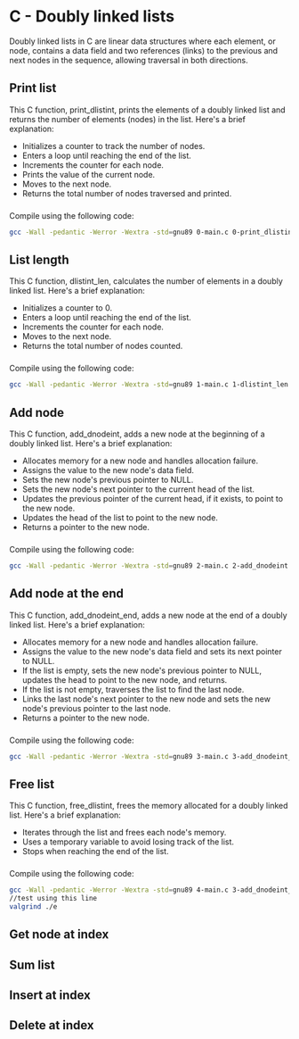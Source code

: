 # C - Doubly linked lists
Doubly linked lists in C are linear data structures where each element, or node, contains a data field and two references (links) to the previous and next nodes in the sequence, allowing traversal in both directions.
## Print list
This C function, print\_dlistint, prints the elements of a doubly linked list and returns the number of elements (nodes) in the list. Here's a brief explanation:
- Initializes a counter to track the number of nodes.
- Enters a loop until reaching the end of the list.
- Increments the counter for each node.
- Prints the value of the current node.
- Moves to the next node.
- Returns the total number of nodes traversed and printed.
###
Compile using the following code:
```sh
gcc -Wall -pedantic -Werror -Wextra -std=gnu89 0-main.c 0-print_dlistint.c -o a
```
## List length
This C function, dlistint\_len, calculates the number of elements in a doubly linked list. Here's a brief explanation:
- Initializes a counter to 0.
- Enters a loop until reaching the end of the list.
- Increments the counter for each node.
- Moves to the next node.
- Returns the total number of nodes counted.
###
Compile using the following code:
```sh
gcc -Wall -pedantic -Werror -Wextra -std=gnu89 1-main.c 1-dlistint_len.c -o b
```
## Add node

This C function, add\_dnodeint, adds a new node at the beginning of a doubly linked list. Here's a brief explanation:
- Allocates memory for a new node and handles allocation failure.
- Assigns the value to the new node's data field.
- Sets the new node's previous pointer to NULL.
- Sets the new node's next pointer to the current head of the list.
- Updates the previous pointer of the current head, if it exists, to point to the new node.
- Updates the head of the list to point to the new node.
- Returns a pointer to the new node.
###
Compile using the following code:
```sh
gcc -Wall -pedantic -Werror -Wextra -std=gnu89 2-main.c 2-add_dnodeint.c 0-print_dlistint.c -o c
```
## Add node at the end
This C function, add\_dnodeint\_end, adds a new node at the end of a doubly linked list. Here's a brief explanation:
- Allocates memory for a new node and handles allocation failure.
- Assigns the value to the new node's data field and sets its next pointer to NULL.
- If the list is empty, sets the new node's previous pointer to NULL, updates the head to point to the new node, and returns.
- If the list is not empty, traverses the list to find the last node.
- Links the last node's next pointer to the new node and sets the new node's previous pointer to the last node.
- Returns a pointer to the new node.
###
Compile using the following code:
```sh
gcc -Wall -pedantic -Werror -Wextra -std=gnu89 3-main.c 3-add_dnodeint_end.c 0-print_dlistint.c -o d
```
## Free list

This C function, free\_dlistint, frees the memory allocated for a doubly linked list. Here's a brief explanation:
- Iterates through the list and frees each node's memory.
- Uses a temporary variable to avoid losing track of the list.
- Stops when reaching the end of the list.
###
Compile using the following code:
```sh
gcc -Wall -pedantic -Werror -Wextra -std=gnu89 4-main.c 3-add_dnodeint_end.c 0-print_dlistint.c 4-free_d
//test using this line
valgrind ./e
```
## Get node at index

## Sum list

## Insert at index

## Delete at index
